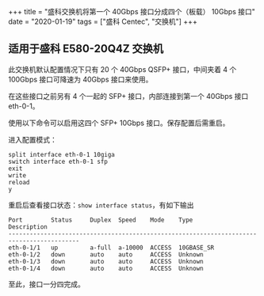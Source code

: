 +++
title = "盛科交换机将第一个 40Gbps 接口分成四个（板载） 10Gbps 接口"
date = "2020-01-19"
tags = ["盛科 Centec", "交换机"]
+++

## 适用于盛科 E580-20Q4Z 交换机

此交换机默认配置情况下只有 20 个 40Gbps QSFP+ 接口，中间夹着 4 个 100Gbps 接口可降速为 40Gbps 接口来使用。

在这些接口之前另有 4 个一起的 SFP+ 接口，内部连接到第一个 40Gbps 接口 eth-0-1。

使用以下命令可以启用这四个 SFP+ 10Gbps 接口。保存配置后需重启。

进入配置模式：

```
split interface eth-0-1 10giga
switch interface eth-0-1 sfp
exit
write
reload
y
```

重启后查看接口状态：`show interface status`，有如下输出

```
Port        Status     Duplex  Speed    Mode    Type                    Description
------------------------------------------------------------------------------------------
eth-0-1/1   up         a-full  a-10000  ACCESS  10GBASE_SR
eth-0-1/2   down       auto    auto     ACCESS  Unknown
eth-0-1/3   down       auto    auto     ACCESS  Unknown
eth-0-1/4   down       auto    auto     ACCESS  Unknown
```

至此，接口一分四完成。
